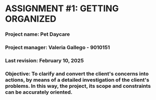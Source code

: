 # ASSIGNMENT #1: GETTING ORGANIZED

### Project name: Pet Daycare
### Project manager: Valeria Gallego - 9010151
### Last revision: February 10, 2025
### Objective: To clarify and convert the client's concerns into actions, by means of a detailed investigation of the client's problems. In this way, the project, its scope and constraints can be accurately oriented.

